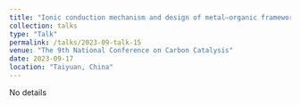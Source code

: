 ```yaml
---
title: "Ionic conduction mechanism and design of metal–organic framework based quasi-solid-state electrolytes"
collection: talks
type: "Talk"
permalink: /talks/2023-09-talk-15
venue: "The 9th National Conference on Carbon Catalysis"
date: 2023-09-17
location: "Taiyuan, China"
---
```

 
No details